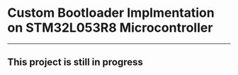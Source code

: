 # Custom Bootloader Implmentation on STM32L053R8 Microcontroller
---
## This project is still in progress

